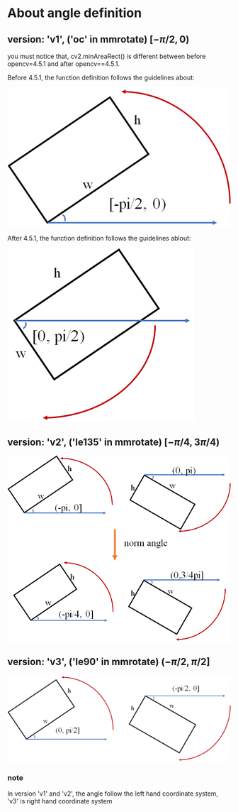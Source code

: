# About angle definition

## version: 'v1', ('oc' in mmrotate) $[-\pi/2, 0)$

you must notice that, cv2.minAreaRect() is different between before opencv=4.5.1 and after opencv==4.5.1.

Before 4.5.1, the function definition follows the guidelines about:

<img src="./About_angle_definition.assets/image-20221108171500707.png"/>

After 4.5.1, the function definition follows the guidelines ablout:

<img src="./About_angle_definition.assets/image-20221108173351845.png"/>

## version: 'v2', ('le135' in mmrotate) $[-\pi/4, 3\pi/4 )$

<img src="./About_angle_definition.assets/image-20221108215406484.png"/>

## version: 'v3', ('le90' in mmrotate) $(-\pi/2, \pi/2]$

<img src="./About_angle_definition.assets/image-20221108191856052.png"/>

### note

In version 'v1' and 'v2', the angle follow the left hand coordinate system, 'v3' is right hand coordinate system